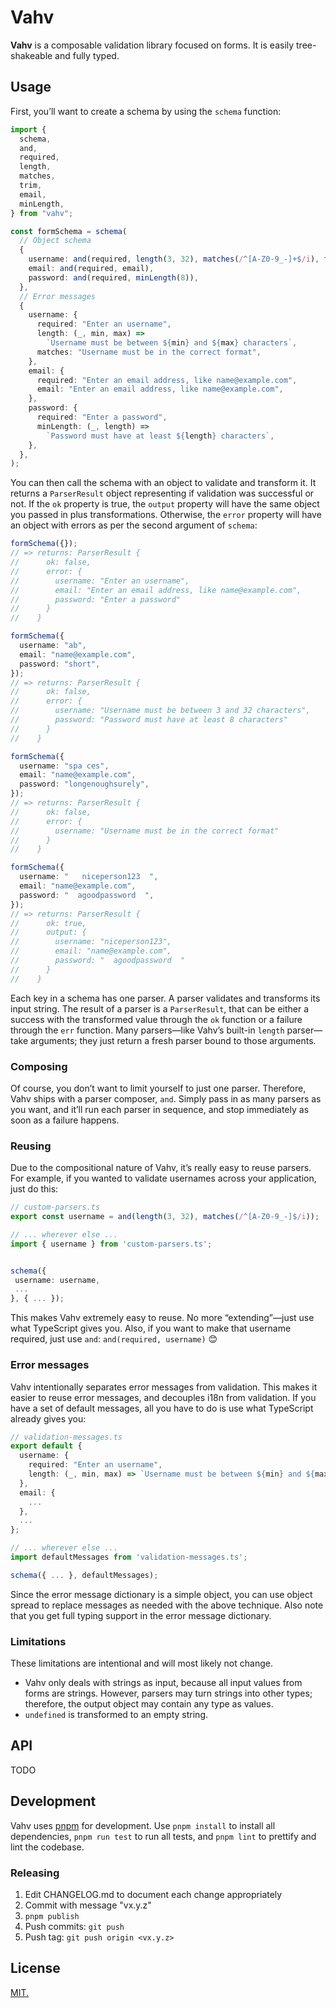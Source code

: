 # Vahv

**Vahv** is a composable validation library focused on forms. It is easily
tree-shakeable and fully typed.

## Usage

First, you’ll want to create a schema by using the `schema` function:

```ts
import {
  schema,
  and,
  required,
  length,
  matches,
  trim,
  email,
  minLength,
} from "vahv";

const formSchema = schema(
  // Object schema
  {
    username: and(required, length(3, 32), matches(/^[A-Z0-9_-]+$/i), trim),
    email: and(required, email),
    password: and(required, minLength(8)),
  },
  // Error messages
  {
    username: {
      required: "Enter an username",
      length: (_, min, max) =>
        `Username must be between ${min} and ${max} characters`,
      matches: "Username must be in the correct format",
    },
    email: {
      required: "Enter an email address, like name@example.com",
      email: "Enter an email address, like name@example.com",
    },
    password: {
      required: "Enter a password",
      minLength: (_, length) =>
        `Password must have at least ${length} characters`,
    },
  },
);
```

You can then call the schema with an object to validate and transform it. It
returns a `ParserResult` object representing if validation was successful or not.
If the `ok` property is true, the `output` property will have the same object
you passed in plus transformations. Otherwise, the `error` property will have
an object with errors as per the second argument of `schema`:

```ts
formSchema({});
// => returns: ParserResult {
//      ok: false,
//      error: {
//        username: "Enter an username",
//        email: "Enter an email address, like name@example.com",
//        password: "Enter a password"
//      }
//    }

formSchema({
  username: "ab",
  email: "name@example.com",
  password: "short",
});
// => returns: ParserResult {
//      ok: false,
//      error: {
//        username: "Username must be between 3 and 32 characters",
//        password: "Password must have at least 8 characters"
//      }
//    }

formSchema({
  username: "spa ces",
  email: "name@example.com",
  password: "longenoughsurely",
});
// => returns: ParserResult {
//      ok: false,
//      error: {
//        username: "Username must be in the correct format"
//      }
//    }

formSchema({
  username: "   niceperson123  ",
  email: "name@example.com",
  password: "  agoodpassword  ",
});
// => returns: ParserResult {
//      ok: true,
//      output: {
//        username: "niceperson123",
//        email: "name@example.com",
//        password: "  agoodpassword  "
//      }
//    }
```

Each key in a schema has one parser. A parser validates and transforms its
input string. The result of a parser is a `ParserResult`, that can be either a
success with the transformed value through the `ok` function or a failure
through the `err` function. Many parsers—like Vahv’s built-in `length` parser—
take arguments; they just return a fresh parser bound to those arguments.

### Composing

Of course, you don’t want to limit yourself to just one parser. Therefore, Vahv
ships with a parser composer, `and`. Simply pass in as many parsers as you want,
and it’ll run each parser in sequence, and stop immediately as soon as a
failure happens.

### Reusing

Due to the compositional nature of Vahv, it’s really easy to reuse parsers.
For example, if you wanted to validate usernames across your application, just
do this:

```ts
// custom-parsers.ts
export const username = and(length(3, 32), matches(/^[A-Z0-9_-]$/i));

// ... wherever else ...
import { username } from 'custom-parsers.ts';


schema({
 username: username,
 ...
}, { ... });
```

This makes Vahv extremely easy to reuse. No more “extending”—just use what
TypeScript gives you. Also, if you want to make that username required, just
use `and`: `and(required, username)` 😊

### Error messages

Vahv intentionally separates error messages from validation. This makes it
easier to reuse error messages, and decouples i18n from validation. If you have
a set of default messages, all you have to do is use what TypeScript already
gives you:

```ts
// validation-messages.ts
export default {
  username: {
    required: "Enter an username",
    length: (_, min, max) => `Username must be between ${min} and ${max} characters`
  },
  email: {
    ...
  },
  ...
};

// ... wherever else ...
import defaultMessages from 'validation-messages.ts';

schema({ ... }, defaultMessages);
```

Since the error message dictionary is a simple object, you can use object
spread to replace messages as needed with the above technique. Also note that
you get full typing support in the error message dictionary.

### Limitations

These limitations are intentional and will most likely not change.

- Vahv only deals with strings as input, because all input values from forms
  are strings. However, parsers may turn strings into other types; therefore,
  the output object may contain any type as values.
- `undefined` is transformed to an empty string.

## API

TODO

## Development

Vahv uses [pnpm](https://pnpm.io/) for development. Use `pnpm install` to
install all dependencies, `pnpm run test` to run all tests, and `pnpm lint` to
prettify and lint the codebase.

### Releasing

1. Edit CHANGELOG.md to document each change appropriately
2. Commit with message "vx.y.z"
3. `pnpm publish`
4. Push commits: `git push`
5. Push tag: `git push origin <vx.y.z>`

## License

[MIT.](LICENSE.txt)
